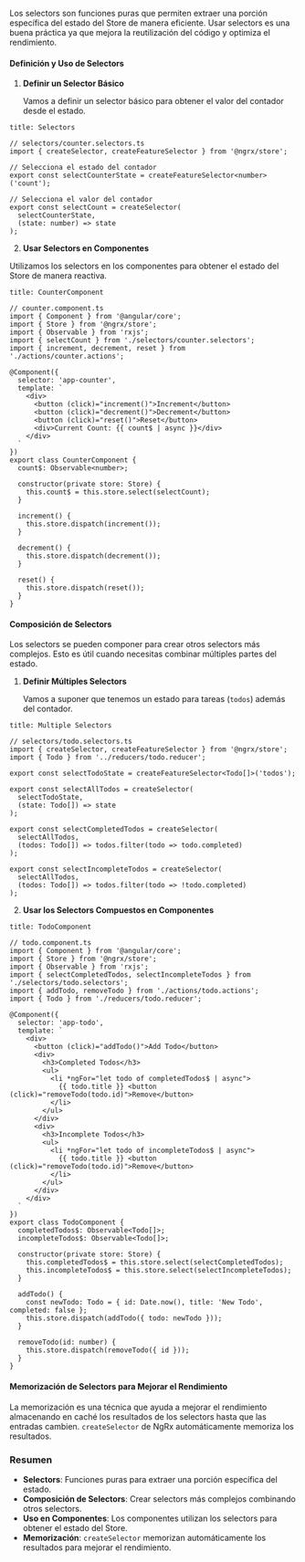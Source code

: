 Los selectors son funciones puras que permiten extraer una porción específica del estado del Store de manera eficiente. Usar selectors es una buena práctica ya que mejora la reutilización del código y optimiza el rendimiento.

#### Definición y Uso de Selectors

1. **Definir un Selector Básico**
    
    Vamos a definir un selector básico para obtener el valor del contador desde el estado.

```ad-info
title: Selectors
```
```
// selectors/counter.selectors.ts
import { createSelector, createFeatureSelector } from '@ngrx/store';

// Selecciona el estado del contador
export const selectCounterState = createFeatureSelector<number>('count');

// Selecciona el valor del contador
export const selectCount = createSelector(
  selectCounterState,
  (state: number) => state
);
```

2. **Usar Selectors en Componentes**

Utilizamos los selectors en los componentes para obtener el estado del Store de manera reactiva.

```ad-important
title: CounterComponent
```
```
// counter.component.ts
import { Component } from '@angular/core';
import { Store } from '@ngrx/store';
import { Observable } from 'rxjs';
import { selectCount } from './selectors/counter.selectors';
import { increment, decrement, reset } from './actions/counter.actions';

@Component({
  selector: 'app-counter',
  template: `
    <div>
      <button (click)="increment()">Increment</button>
      <button (click)="decrement()">Decrement</button>
      <button (click)="reset()">Reset</button>
      <div>Current Count: {{ count$ | async }}</div>
    </div>
  `
})
export class CounterComponent {
  count$: Observable<number>;

  constructor(private store: Store) {
    this.count$ = this.store.select(selectCount);
  }

  increment() {
    this.store.dispatch(increment());
  }

  decrement() {
    this.store.dispatch(decrement());
  }

  reset() {
    this.store.dispatch(reset());
  }
}
```

#### Composición de Selectors

Los selectors se pueden componer para crear otros selectors más complejos. Esto es útil cuando necesitas combinar múltiples partes del estado.

1. **Definir Múltiples Selectors**
    
    Vamos a suponer que tenemos un estado para tareas (`todos`) además del contador.

```ad-important
title: Multiple Selectors
```
```
// selectors/todo.selectors.ts
import { createSelector, createFeatureSelector } from '@ngrx/store';
import { Todo } from '../reducers/todo.reducer';

export const selectTodoState = createFeatureSelector<Todo[]>('todos');

export const selectAllTodos = createSelector(
  selectTodoState,
  (state: Todo[]) => state
);

export const selectCompletedTodos = createSelector(
  selectAllTodos,
  (todos: Todo[]) => todos.filter(todo => todo.completed)
);

export const selectIncompleteTodos = createSelector(
  selectAllTodos,
  (todos: Todo[]) => todos.filter(todo => !todo.completed)
);
```

2. **Usar los Selectors Compuestos en Componentes**

```ad-important
title: TodoComponent
```
```
// todo.component.ts
import { Component } from '@angular/core';
import { Store } from '@ngrx/store';
import { Observable } from 'rxjs';
import { selectCompletedTodos, selectIncompleteTodos } from './selectors/todo.selectors';
import { addTodo, removeTodo } from './actions/todo.actions';
import { Todo } from './reducers/todo.reducer';

@Component({
  selector: 'app-todo',
  template: `
    <div>
      <button (click)="addTodo()">Add Todo</button>
      <div>
        <h3>Completed Todos</h3>
        <ul>
          <li *ngFor="let todo of completedTodos$ | async">
            {{ todo.title }} <button (click)="removeTodo(todo.id)">Remove</button>
          </li>
        </ul>
      </div>
      <div>
        <h3>Incomplete Todos</h3>
        <ul>
          <li *ngFor="let todo of incompleteTodos$ | async">
            {{ todo.title }} <button (click)="removeTodo(todo.id)">Remove</button>
          </li>
        </ul>
      </div>
    </div>
  `
})
export class TodoComponent {
  completedTodos$: Observable<Todo[]>;
  incompleteTodos$: Observable<Todo[]>;

  constructor(private store: Store) {
    this.completedTodos$ = this.store.select(selectCompletedTodos);
    this.incompleteTodos$ = this.store.select(selectIncompleteTodos);
  }

  addTodo() {
    const newTodo: Todo = { id: Date.now(), title: 'New Todo', completed: false };
    this.store.dispatch(addTodo({ todo: newTodo }));
  }

  removeTodo(id: number) {
    this.store.dispatch(removeTodo({ id }));
  }
}
```

#### Memorización de Selectors para Mejorar el Rendimiento

La memorización es una técnica que ayuda a mejorar el rendimiento almacenando en caché los resultados de los selectors hasta que las entradas cambien. `createSelector` de NgRx automáticamente memoriza los resultados.

### Resumen

- **Selectors**: Funciones puras para extraer una porción específica del estado.
- **Composición de Selectors**: Crear selectors más complejos combinando otros selectors.
- **Uso en Componentes**: Los componentes utilizan los selectors para obtener el estado del Store.
- **Memorización**: `createSelector` memorizan automáticamente los resultados para mejorar el rendimiento.